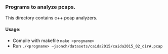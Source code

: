 ### Programs to analyze pcaps. ###

This directory contains c++ pcap analyzers. 
#### Usage: ####

- Compile with makefile ```make <progname>```
- Run ```./<progname> ~jsonch/datasets/caida2015/caida2015_02_dirA.pcap```